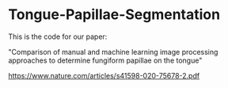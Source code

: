 # Tongue-Papillae-Segmentation
This is the code for our paper:

"Comparison of manual and machine learning image processing approaches to determine fungiform papillae on the tongue"

https://www.nature.com/articles/s41598-020-75678-2.pdf






